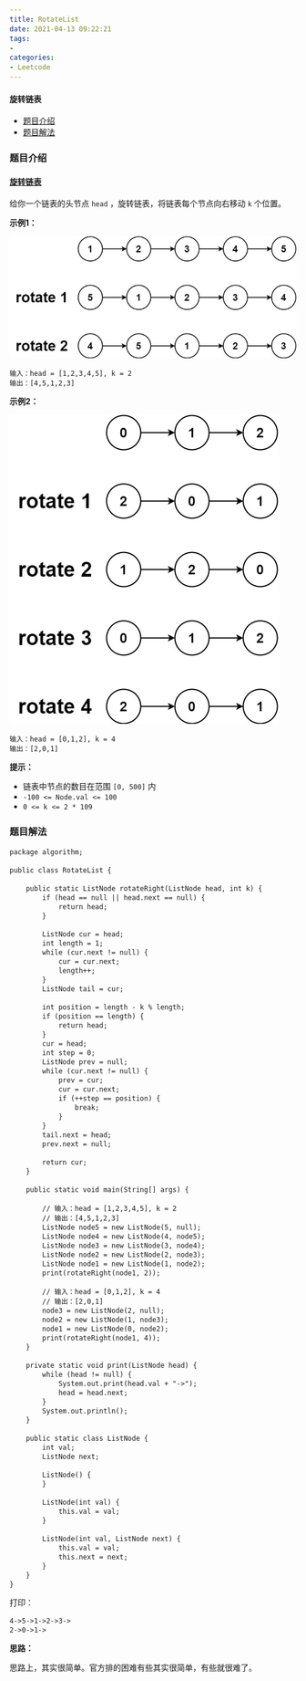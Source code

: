 ```yaml
---
title: RotateList
date: 2021-04-13 09:22:21
tags:
- 
categories:
- Leetcode 
---
```




#### 旋转链表

- [题目介绍](https://yangtzeshore.github.io/2021/04/13/RotateList/#题目介绍)
- [题目解法](https://yangtzeshore.github.io/2021/04/13/RotateList/#题目解法)

### 题目介绍

#### [旋转链表](https://leetcode-cn.com/problems/rotate-list/)

给你一个链表的头节点 `head` ，旋转链表，将链表每个节点向右移动 `k` 个位置。

**示例1：**

![img](https://raw.githubusercontent.com/yangtzeshore/images/main/Leetcode/rotate1.jpg)

```
输入：head = [1,2,3,4,5], k = 2
输出：[4,5,1,2,3]
```

**示例2：**

![img](https://raw.githubusercontent.com/yangtzeshore/images/main/Leetcode/roate2.jpg)

```
输入：head = [0,1,2], k = 4
输出：[2,0,1]
```

**提示：**

- 链表中节点的数目在范围 `[0, 500]` 内
- `-100 <= Node.val <= 100`
- `0 <= k <= 2 * 109`

### 题目解法

```
package algorithm;

public class RotateList {

    public static ListNode rotateRight(ListNode head, int k) {
        if (head == null || head.next == null) {
            return head;
        }

        ListNode cur = head;
        int length = 1;
        while (cur.next != null) {
            cur = cur.next;
            length++;
        }
        ListNode tail = cur;

        int position = length - k % length;
        if (position == length) {
            return head;
        }
        cur = head;
        int step = 0;
        ListNode prev = null;
        while (cur.next != null) {
            prev = cur;
            cur = cur.next;
            if (++step == position) {
                break;
            }
        }
        tail.next = head;
        prev.next = null;

        return cur;
    }

    public static void main(String[] args) {

        // 输入：head = [1,2,3,4,5], k = 2
        // 输出：[4,5,1,2,3]
        ListNode node5 = new ListNode(5, null);
        ListNode node4 = new ListNode(4, node5);
        ListNode node3 = new ListNode(3, node4);
        ListNode node2 = new ListNode(2, node3);
        ListNode node1 = new ListNode(1, node2);
        print(rotateRight(node1, 2));

        // 输入：head = [0,1,2], k = 4
        // 输出：[2,0,1]
        node3 = new ListNode(2, null);
        node2 = new ListNode(1, node3);
        node1 = new ListNode(0, node2);
        print(rotateRight(node1, 4));
    }

    private static void print(ListNode head) {
        while (head != null) {
            System.out.print(head.val + "->");
            head = head.next;
        }
        System.out.println();
    }

    public static class ListNode {
        int val;
        ListNode next;

        ListNode() {
        }

        ListNode(int val) {
            this.val = val;
        }

        ListNode(int val, ListNode next) {
            this.val = val;
            this.next = next;
        }
    }
}
```

打印：

```
4->5->1->2->3->
2->0->1->
```

**思路：**

思路上，其实很简单。官方排的困难有些其实很简单，有些就很难了。